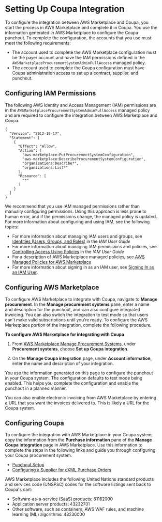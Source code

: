 # Setting Up Coupa Integration<a name="procurement-system-integration-setup"></a>

To configure the integration between AWS Marketplace and Coupa, you start the process in AWS Marketplace and complete it in Coupa\. You use the information generated in AWS Marketplace to configure the Coupa punchout\. To complete the configuration, the accounts that you use must meet the following requirements:
+  The account used to complete the AWS Marketplace configuration must be the payer account and have the IAM permissions defined in the `AWSMarketplaceProcurementSystemAdminFullAccess` managed policy\.
+  The account used to complete the Coupa configuration must have Coupa administration access to set up a contract, supplier, and punchout\.

## Configuring IAM Permissions<a name="procurement-system-integration-setup-iam-permissions"></a>

 The following AWS Identity and Access Management \(IAM\) permissions are in the `AWSMarketplaceProcurementSystemAdminFullAccess` managed policy and are required to configure the integration between AWS Marketplace and Coupa\. 

```
{
  "Version": "2012-10-17",
  "Statement": [
    {
      "Effect": "Allow",
      "Action": [
        "aws-marketplace:PutProcurementSystemConfiguration", 
        "aws-marketplace:DescribeProcurementSystemConfiguration",
        "organizations:Describe*",
        "organizations:List*"
      ],
      "Resource": [
        "*"
      ]
    }
  ]
}
```

 We recommend that you use IAM managed permissions rather than manually configuring permissions\. Using this approach is less prone to human error, and if the permissions change, the managed policy is updated\. For more information about configuring and using IAM, see the following topics:
+  For more information about managing IAM users and groups, see [Identities \(Users, Groups, and Roles\)](https://docs.aws.amazon.com/IAM/latest/UserGuide/id.html) in the *IAM User Guide*
+  For more information about managing IAM permissions and policies, see [Controlling Access Using Policies](https://docs.aws.amazon.com/IAM/latest/UserGuide/access_permissions.html) in the *IAM User Guide*
+  For a description of AWS Marketplace managed policies, see [AWS Managed Policies for AWS Marketplace ](buyer-iam-users-groups-policies.md#buyer-iam-builtin-policies)
+  For more information about signing in as an IAM user, see [Signing In as an IAM User](buyer-iam-user-login.md)\.

## Configuring AWS Marketplace<a name="procurement-system-integration-setup-awsmp-configuration"></a>

 To configure AWS Marketplace to integrate with Coupa, navigate to **Manage procurement**\. In the **Manage procurement systems** pane, enter a name and description for the punchout, and can also configure integrated invoicing\. You can also switch the integration to test mode so that users can't make valid subscriptions until you're ready\. To configure the AWS Marketplace portion of the integration, complete the following procedure\. 

**To configure AWS Marketplace for integrating with Coupa**

1.  From [AWS Marketplace Manage Procurement Systems](https://aws.amazon.com/marketplace/eprocurement/overview), under **Procurement systems**, choose **Set up Coupa integration**\. 

1.  On the **Manage Coupa integration** page, under **Account information**, enter the name and description of your integration\. 

You use the information generated on this page to configure the punchout in your Coupa system\. The configuration defaults to test mode being enabled\. This helps you complete the configuration and enable the punchout in a planned manner\.

 You can also enable electronic invoicing from AWS Marketplace by entering a URL that you want the invoices delivered to\. This is likely a URL for the Coupa system\. 

## Configuring Coupa<a name="procurement-system-integration-setup-coupa-configuration"></a>

 To configure the integration with AWS Marketplace in your Coupa system, copy the information from the **Purchase information** pane of the **Manage Coupa integration** page in AWS Marketplace\. Use this information to complete the steps in the following links and guide you through configuring your Coupa procurement system\. 
+  [Punchout Setup](https://success.coupa.com/Suppliers/For_Customers/Toolkit/Manage_Catalogs/Punchout_Catalogs/Punchout_Setup) 
+  [Configuring a Supplier for cXML Purchase Orders](https://success.coupa.com/Suppliers/For_Customers/Toolkit/Document_Exchange/cXML/Configuring_a_Supplier_for_cXML_Purchase_Orders) 

 AWS Marketplace includes the following United Nations standard products and services code \(UNSPSC\) codes for the software listings sent back to Coupa's cart:
+  Software\-as\-a\-service \(SaaS\) products: 81162000 
+  Application server products: 43232701 
+  Other software, such as containers, AWS WAF rules, and machine learning \(ML\) algorithms: 43230000 